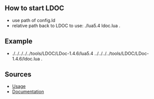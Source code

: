 ## How to start LDOC

- use path of config.ld 
- relative path back to LDOC to use: ./lua5.4 ldoc.lua .

## Example
- ./../../../../tools/LDOC/LDoc-1.4.6/lua5.4 ../../../../tools/LDOC/LDoc-1.4.6/ldoc.lua .

## Sources
- [Usage](https://stevedonovan.github.io/ldoc/index.html)
- [Documentation](https://stevedonovan.github.io/ldoc/manual/doc.md.html)